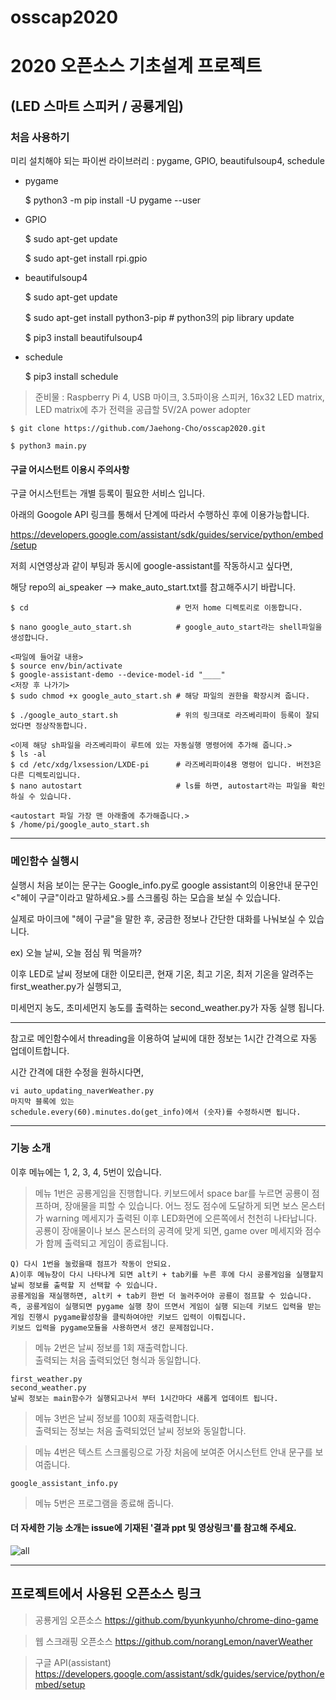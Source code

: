 # osscap2020
2020 오픈소스 기초설계 프로젝트
==================
(LED 스마트 스피커 / 공룡게임)
-----------------

### 처음 사용하기

미리 설치해야 되는 파이썬 라이브러리 : pygame, GPIO, beautifulsoup4, schedule   

* pygame

    $ python3 -m pip install -U pygame --user
    
* GPIO  
    
    $ sudo apt-get update   
    
    $ sudo apt-get install rpi.gpio 
 
* beautifulsoup4

    $ sudo apt-get update   
    
    $ sudo apt-get install python3-pip  # python3의 pip library update   
    
    $ pip3 install beautifulsoup4   

* schedule

    $ pip3 install schedule

> 준비물 : Raspberry Pi 4, USB 마이크, 3.5파이용 스피커, 16x32 LED matrix, LED matrix에 추가 전력을 공급할 5V/2A power adopter

    $ git clone https://github.com/Jaehong-Cho/osscap2020.git
  
    $ python3 main.py
    
#### 구글 어시스턴트 이용시 주의사항

구글 어시스턴트는 개별 등록이 필요한 서비스 입니다.
    
아래의 Googole API 링크를 통해서 단계에 따라서 수행하신 후에 이용가능합니다.

https://developers.google.com/assistant/sdk/guides/service/python/embed/setup

저희 시연영상과 같이 부팅과 동시에 google-assistant를 작동하시고 싶다면,

해당 repo의 ai_speaker --> make_auto_start.txt를 참고해주시기 바랍니다.

    $ cd                                 # 먼저 home 디렉토리로 이동합니다.
    
    $ nano google_auto_start.sh          # google_auto_start라는 shell파일을 생성합니다.
    
    <파일에 들어갈 내용>
    $ source env/bin/activate   
    $ google-assistant-demo --device-model-id "____"
    <저장 후 나가기>
    $ sudo chmod +x google_auto_start.sh # 해당 파일의 권한을 확장시켜 줍니다.
       
    $ ./google_auto_start.sh             # 위의 링크대로 라즈베리파이 등록이 잘되었다면 정상작동합니다.
    
    <이제 해당 sh파일을 라즈베리파이 루트에 있는 자동실행 명령어에 추가해 줍니다.>
    $ ls -al
    $ cd /etc/xdg/lxsession/LXDE-pi      # 라즈베리파이4용 명령어 입니다. 버전3은 다른 디렉토리입니다.
    $ nano autostart                     # ls를 하면, autostart라는 파일을 확인하실 수 있습니다.
    
    <autostart 파일 가장 맨 아래줄에 추가해줍니다.>
    $ /home/pi/google_auto_start.sh
-----------------------------------------------------------------

### 메인함수 실행시

실행시 처음 보이는 문구는 Google_info.py로 google assistant의 이용안내 문구인 <"헤이 구글"이라고 말하세요.>를 스크롤링 하는 모습을 보실 수 있습니다.

실제로 마이크에 "헤이 구글"을 말한 후, 궁금한 정보나 간단한 대화를 나눠보실 수 있습니다.

ex) 오늘 날씨, 오늘 점심 뭐 먹을까?

이후 LED로 날씨 정보에 대한 이모티콘, 현재 기온, 최고 기온, 최저 기온을 알려주는 first_weather.py가 실행되고,

미세먼지 농도, 초미세먼지 농도를 출력하는 second_weather.py가 자동 실행 됩니다.

------------------

참고로 메인함수에서 threading을 이용하여 날씨에 대한 정보는 1시간 간격으로 자동 업데이트합니다.

시간 간격에 대한 수정을 원하시다면, 
    
    vi auto_updating_naverWeather.py    
    마지막 블록에 있는
    schedule.every(60).minutes.do(get_info)에서 (숫자)를 수정하시면 됩니다.

-----------------------------------------------

### 기능 소개

이후 메뉴에는 1, 2, 3, 4, 5번이 있습니다.

>메뉴 1번은 공룡게임을 진행합니다.
키보드에서 space bar를 누르면 공룡이 점프하며, 장애물을 피할 수 있습니다.
어느 정도 점수에 도달하게 되면 보스 몬스터가 warning 메세지가 출력된 이후 LED화면에 오른쪽에서 천천히 나타납니다. 
공룡이 장애물이나 보스 몬스터의 공격에 맞게 되면, game over 메세지와 점수가 함께 출력되고 게임이 종료됩니다.        

    Q) 다시 1번을 눌렀을때 점프가 작동이 안되요.    
    A)이후 메뉴창이 다시 나타나게 되면 alt키 + tab키를 누른 후에 다시 공룡게임을 실행할지 날씨 정보를 출력할 지 선택할 수 있습니다.
    공룡게임을 재실행하면, alt키 + tab키 한번 더 눌러주어야 공룡이 점프할 수 있습니다.     
    즉, 공룡게임이 실행되면 pygame 실행 창이 뜨면서 게임이 실행 되는데 키보드 입력을 받는 게임 진행시 pygame활성창을 클릭하여야만 키보드 입력이 이뤄집니다.    
    키보드 입력을 pygame모듈을 사용하면서 생긴 문제점입니다.

>메뉴 2번은 날씨 정보를 1회 재출력합니다.   
출력되는 처음 출력되었던 형식과 동일합니다.

    first_weather.py
    second_weather.py
    날씨 정보는 main함수가 실행되고나서 부터 1시간마다 새롭게 업데이트 됩니다.

>메뉴 3번은 날씨 정보를 100회 재출력합니다.     
출력되는 정보는 처음 출력되었던 날씨 정보와 동일합니다.

>메뉴 4번은 텍스트 스크롤링으로 가장 처음에 보여준 어시스턴트 안내 문구를 보여줍니다.

    google_assistant_info.py

>메뉴 5번은 프로그램을 종료해 줍니다.

#### 더 자세한 기능 소개는 issue에 기재된 '결과 ppt 및 영상링크'를 참고해 주세요.

![all](https://user-images.githubusercontent.com/70634938/100569833-9492ab00-3312-11eb-9484-67228aa0d84f.jpg)

----------------------
## 프로젝트에서 사용된 오픈소스 링크
   
> 공룡게임 오픈소스 https://github.com/byunkyunho/chrome-dino-game

> 웹 스크래핑 오픈소스 https://github.com/norangLemon/naverWeather

> 구글 API(assistant) https://developers.google.com/assistant/sdk/guides/service/python/embed/setup
